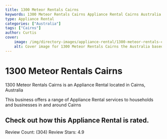 ```yaml
---
title: 1300 Meteor Rentals Cairns
keywords: 1300 Meteor Rentals Cairns Appliance Rental Cairns Australia 
type: Appliance Rental 
categories: ["Australia"]
tags: ["Cairns"]
author: Curtis
cover:
    image: /img/directory-images/appliance-rental/1300-meteor-rentals-cairns.webp
    alt: Cover image for 1300 Meteor Rentals Cairns the Australia based Appliance Rental servicing Cairns 
---
```


# 1300 Meteor Rentals Cairns
1300 Meteor Rentals Cairns is an Appliance Rental located in Cairns, Australia

This business offers a range of Appliance Rental services to households and businesses in and around Cairns

## Check out how this Appliance Rental is rated.
Review Count: (304)
Review Stars: 4.9
